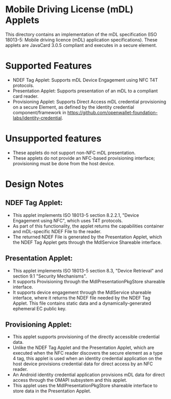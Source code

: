 # Mobile Driving License (mDL) Applets

This directory contains an implementation of the mDL specification (ISO
18013-5: Mobile driving licence (mDL) application specifications). These
applets are JavaCard 3.0.5 compliant and executes in a secure element.

# Supported Features

- NDEF Tag Applet: Supports mDL Device Engagement using NFC T4T protocols.
- Presentation Applet: Supports presentation of an mDL to a compliant card
  reader.
- Provisioning Applet: Supports Direct Access mDL credential provisioning on a
  secure Element, as defined by the identity credential component/framework in
  https://github.com/openwallet-foundation-labs/identity-credential.

# Unsupported features

- These applets do not support non-NFC mDL presentation.
- These applets do not provide an NFC-based provisioning interface;
  provisioning must be done from the host device.

# Design Notes

## NDEF Tag Applet:

- This applet implements ISO 18013-5 section 8.2.2.1, "Device Engagement using
  NFC", which uses T4T protocols.
- As part of this functionality, the applet returns the capabilities container
  and mDL-specific NDEF File to the reader.
- The returned NDEF File is generated by the Presentation Applet, which the
  NDEF Tag Applet gets through the MdlService Shareable interface.

## Presentation Applet:

- This applet implements ISO 18013-5 section 8.3, "Device Retrieval" and
  section 9.1 "Security Mechanisms".
- It supports Provisioning through the MdlPresentationPkgStore shareable
  interface.
- It supports device engagement through the MdlService shareable interface,
  where it returns the NDEF file needed by the NDEF Tag Applet. This file
  contains static data and a dynamically-generated ephemeral EC public key.

## Provisioning Applet:

- This applet supports provisioning of the directly accessible credential
  data.
- Unlike the NDEF Tag Applet and the Presentation Applet, which are executed
  when the NFC reader discovers the secure element as a type 4 tag, this
  applet is used when an identity credential application on the host device
  provisions credential data for direct access by an NFC reader.
- An Android identity credential application provisions mDL data for direct
  access through the OMAPI subsystem and this applet.
- This applet uses the MdlPresentationPkgStore shareable interface to store
  data in the Presentation Applet.

